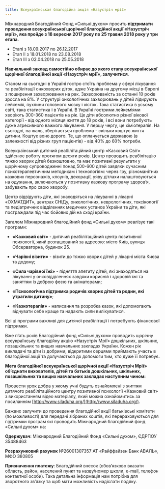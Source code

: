 ```yaml
---
title: Всеукраїнськая благодійна акція «Назустріч мрії»
---
```


Міжнародний Благодійний Фонд «Сильні духом» просить **підтримати проведення всеукраїнської щорічної благодійної акції «Назустріч мрії», яка пройде з 18 вересня 2017 року по 25 травня 2018 року у три етапа**.

- Етапі з 18.09.2017 по 26.12.2017
- Етап II з 18.01.2018 по 23.08.2018
- Етап III з 02.04.2018 по 25.05.2018

**Навчальний заклад самостійно обирає до якого етапу всеукраїнської щорічної благодійної акції «Назустріч мрії», залучитися**.

Станом на сьогодні в Україні гостро стоїть проблема у сфері лікування та реабілітації онкохворих діток, адже Україна на другому місці в Європі з поширення захворювання на рак. Захворюваність за останні 10 років зросла на 8%. У структурі онкологічних захворювань у дітей лідирують лейкемія, пухлини головного мозку і кісток. Така статистика в усьому світі, така статистика і в Україні. В Україні гострими лейкеміями хворіють 300-360 пацієнтів на рік. Це діти абсолютно різної вікової категорії - від одного місяця життя до 18 років, і всі вони потребують дуже агресивного важкого лікування. У першу чергу, це хіміотерапія. На сьогодні, на жаль, зберігається проблема - скільки коштує життя дитини. Коштує воно дорого. Те, що оплачується державою (в залежності від різних груп пацієнтів) - від 40% до 60% потреби.

Всеукраїнський дитячий реабілітаційний центр «Казковий Світ» здійснює роботу протягом десяти років. Центр проводить реабілітацію тяжко хворих дітей безкоштовно, та має позитивні результати у щорічному супроводженні понад 500-600 дітей завдяки сучасним психотерапевтичним методикам і технологіям: через гру, різноманітних казкових персонажів, клоунів, декорації, уяву дітлахи налаштовуються на одужання, включаються у позитивну казкову програму здоров’я, забувають про свою хворобу.

Центр відвідують діти, які знаходяться на лікуванні в лікарні «ОХМАТДИТ», центрах СНІДу, онкологічних, неврологічних, токсікології та педіатричних відділеннях медичних установ України та діти, які постраждали під час бойових дій на сході країни.

Загалом Міжнародний благодійний фонд «Сильні духом» реалізує такі програми:

- **«Казковий світ»** - дитячий реабілітаційний центр позитивної психології, який розташований за адресою: місто Київ, вулиця Обсерваторна, будинок 25.

- **«Чарівні візити»** - візити до тяжко хворих дітей у лікарні міста Києва та додому;

- **«Сила чарівної їжі»** - підняття апетиту дітей, які знаходяться на лікуванні у онковідділеннях завдяки корисній і здоровій їжі та заняттям із доброю феєю та аніматорами;

- **«Психологічна підтримка родичів хворих дітей та родин, які утратили дитину»**;

- **«Казкотерапія»** - написання та розробка казок, які допомогають відчувати себе краще та надають сили вилікуватися.

Всі ці програми важливі для дитячої реабілітації і потребують фінансової підтримки.

Вже п’ять років Благодійний фонд «Сильні духом» проводить щорічну всеукраїнську благодійну акцію «Назустріч Мрії» дошкільних, шкільних, позашкільних та вищих навчальних закладах України. Кожен рік викладачі та діти із добрими, відкритими серцями приймають участь в благодійної акції та долучаються до допомоги тим, хто дуже її потребує.

**Мета благодійної всеукраїнської щорічної акції «Назустріч Мрії» об’єднати вихователів, дітей та батьків дошкільних, шкільних, позашкільних та вищих навчальних закладах наступним чином:**

Провести урок добра у якому учні будуть ознайомлені з життям дитячого реабілітаційного центру позитивної психології «Казковий світ» з використанням відео матеріалу, який можна ознайомитись за посиланням [http://www.siladuha.org/](http://www.siladuha.org/).

Бажано залучити до проведення благодійної акції батьківські комітети (по можливості) для передачі зібраних коштів, які перераховуються для підтримки програм які проводить Міжнародний благодійний фонд «Сильні духом» на:

**Одержувач**: Міжнародний Благодійний Фонд «Сильні духом», ЄДРПОУ 35488463

**Розрахунковий рахунок** №26001307357 АТ «Райффайзен Банк АВАЛЬ», МФО 380805

**Призначення платежу**: Благодійний внесок (обов’язково вказати область, район, населений пункт та назву/номер школи, е-mail, телефон контактної особи). Така детальна інформація нам потрібна для зворотного зв’язку та щоб мати можливість надіслати подяку.
